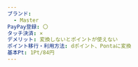 ```yaml
---
ブランド:
  - Master
PayPay登録: 〇
タッチ決済: ×
デメリット: 変換しないとポイントが使えない
ポイント移行・利用方法: dポイント、Pontaに変換
基本Pt: 1Pt/84円
---
```

